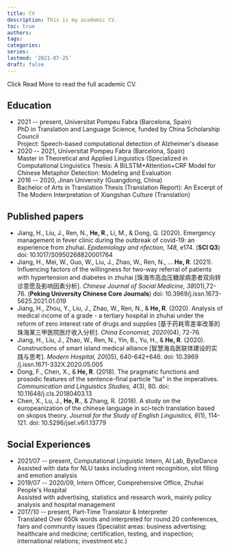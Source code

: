 ```yaml
---
title: CV
description: This is my academic CV.
toc: true
authors:
tags:
categories:
series:
lastmod: '2021-07-25'
draft: false
---
```


Click Read More to read the full academic CV.

<!--more-->

## Education 
- 2021 -- present, Universitat Pompeu Fabra (Barcelona, Spain)   
  PhD in Translation and Language Science, funded by China Scholarship Council  
  Project: Speech-based computational detection of Alzheimer's disease  
- 2020 -- 2021, Universitat Pompeu Fabra (Barcelona, Spain)       
  Master in Theoretical and Applied Linguistics (Specialized in Computational Linguistics
  Thesis: A BiLSTM+Attention+CRF Model for Chinese Metaphor Detection: Modeling and Evaluation
- 2016 -- 2020, Jinan University (Guangdong, China)  
  Bachelor of Arts in Translation
  Thesis (Translation Report): An Excerpt of The Modern Interpretation of Xiangshan Culture (Translation)

## Published papers
- Jiang, H., Liu, J., Ren, N., **He, R**., Li, M., & Dong, Q. (2020). Emergency management in fever clinic during the outbreak of covid-19: an experience from zhuhai. *Epidemiology and  nfection, 148*, e174. (**SCI Q3**) doi: 10.1017/S0950268820001764
- Jiang, H., Mei, W., Guo, W., Liu, J., Zhao, W., Ren, N., ... **He, R**. (2021). Influencing factors of the willingness for two-way referral of patients with hypertension and diabetes in zhuhai [珠海市高血压糖尿病患者双向转诊意愿及影响因素分析]. *Chinese Journal of Social Medicine, 38*(01),72-76. (**Peking University Chinese Core Journals**) doi: 10.3969/j.issn.1673-5625.2021.01.019
- Jiang, H., Zhou, Y., Liu, J., Zhao, W., Ren, N., & **He, R**. (2020). Analysis of medical income of a grade - a tertiary hospital in zhuhai under the reform of zero interest rate of drugs and supplies [基于药耗零差率改革的珠海某三甲医院医疗收入分析]. *China Economist, 2020*(04), 72-76. 
- Jiang, H., Liu, J., Zhao, W., Ren, N., Yin, B., Yu, H., & **He, R**. (2020). Constructions of smart island medical alliance [智慧海岛医联体建设的实践与思考]. *Modern Hospital, 20*(05), 640-642+646. doi: 10.3969 /j.issn.1671-332X.2020.05.005
- Dong, F., Chen, X., & **He, R**. (2018). The pragmatic functions and prosodic features of the sentence-final particle "ba" in the imperatives. *Communication and Linguistics Studies, 4*(3), 80. doi: 10.11648/j.cls.20180403.13
- Chen, X., Lu, J., **He, R**., & Zhang, R. (2018). A study on the europeanization of the chinese language in sci-tech translation based on skopos theory. *Journal for the Study of English Linguistics, 6*(1), 114-121. doi: 10.5296/jsel.v6i1.13779

## Social Experiences
- 2021/07 -- present, Computational Linguistic Intern, AI Lab, ByteDance  
  Assisted with data for NLU tasks including intent recognition, slot filling and emotion analysis
- 2019/07 -- 2020/09, Intern Officer, Comprehensive Office, Zhuhai People's Hospital  
  Assisted with advertising, statistics and research work, mainly policy analysis and hospital management
- 2017/10 -- present, Part-Time Translator \& Interpreter  
  Translated Over 650k words and interpreted for round 20 conferences, fairs and community issues (Specialist areas:  business advertising; healthcare and medicine; certification, testing, and inspection; international relations; investment etc.)



